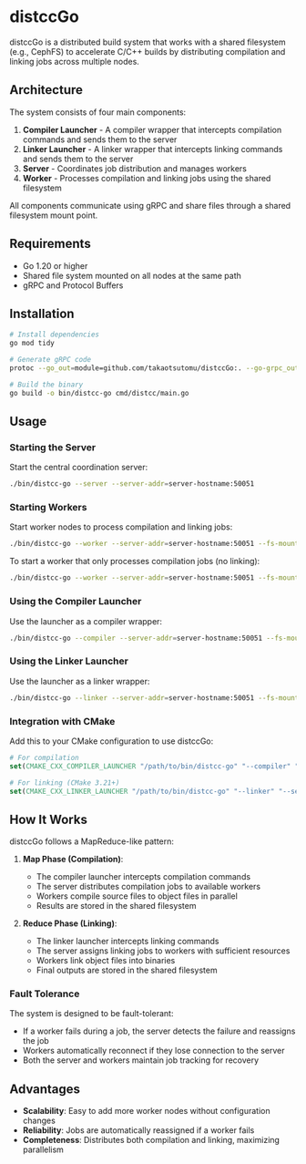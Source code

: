 # distccGo

distccGo is a distributed build system that works with a shared filesystem (e.g., CephFS) to accelerate C/C++ builds by distributing compilation and linking jobs across multiple nodes.

## Architecture

The system consists of four main components:

1. **Compiler Launcher** - A compiler wrapper that intercepts compilation commands and sends them to the server
2. **Linker Launcher** - A linker wrapper that intercepts linking commands and sends them to the server
3. **Server** - Coordinates job distribution and manages workers
4. **Worker** - Processes compilation and linking jobs using the shared filesystem

All components communicate using gRPC and share files through a shared filesystem mount point.

## Requirements

- Go 1.20 or higher
- Shared file system mounted on all nodes at the same path
- gRPC and Protocol Buffers

## Installation

```bash
# Install dependencies
go mod tidy

# Generate gRPC code
protoc --go_out=module=github.com/takaotsutomu/distccGo:. --go-grpc_out=module=github.com/takaotsutomu/distccGo:. internal/proto/builder.proto

# Build the binary
go build -o bin/distcc-go cmd/distcc/main.go
```

## Usage

### Starting the Server

Start the central coordination server:

```bash
./bin/distcc-go --server --server-addr=server-hostname:50051
```

### Starting Workers

Start worker nodes to process compilation and linking jobs:

```bash
./bin/distcc-go --worker --server-addr=server-hostname:50051 --fs-mount=/mnt/cephfs --max-jobs=8
```

To start a worker that only processes compilation jobs (no linking):

```bash
./bin/distcc-go --worker --server-addr=server-hostname:50051 --fs-mount=/mnt/cephfs --max-jobs=8 --disable-linking
```

### Using the Compiler Launcher

Use the launcher as a compiler wrapper:

```bash
./bin/distcc-go --compiler --server-addr=server-hostname:50051 --fs-mount=/mnt/cephfs -- g++ -c main.cpp -o main.o
```

### Using the Linker Launcher

Use the launcher as a linker wrapper:

```bash
./bin/distcc-go --linker --server-addr=server-hostname:50051 --fs-mount=/mnt/cephfs -- g++ -o myapp main.o utils.o -lm
```

### Integration with CMake

Add this to your CMake configuration to use distccGo:

```cmake
# For compilation
set(CMAKE_CXX_COMPILER_LAUNCHER "/path/to/bin/distcc-go" "--compiler" "--server-addr=server-hostname:50051" "--fs-mount=/mnt/cephfs" "--build-dir=${BUILD_DIR}" "--")

# For linking (CMake 3.21+)
set(CMAKE_CXX_LINKER_LAUNCHER "/path/to/bin/distcc-go" "--linker" "--server-addr=server-hostname:50051" "--fs-mount=/mnt/cephfs" "--build-dir=${BUILD_DIR}" "--")
```

## How It Works

distccGo follows a MapReduce-like pattern:

1. **Map Phase (Compilation)**:
   - The compiler launcher intercepts compilation commands
   - The server distributes compilation jobs to available workers
   - Workers compile source files to object files in parallel
   - Results are stored in the shared filesystem

2. **Reduce Phase (Linking)**:
   - The linker launcher intercepts linking commands
   - The server assigns linking jobs to workers with sufficient resources
   - Workers link object files into binaries
   - Final outputs are stored in the shared filesystem

### Fault Tolerance

The system is designed to be fault-tolerant:

- If a worker fails during a job, the server detects the failure and reassigns the job
- Workers automatically reconnect if they lose connection to the server
- Both the server and workers maintain job tracking for recovery

## Advantages

- **Scalability**: Easy to add more worker nodes without configuration changes
- **Reliability**: Jobs are automatically reassigned if a worker fails
- **Completeness**: Distributes both compilation and linking, maximizing parallelism
